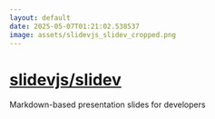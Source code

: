 ```yaml
---
layout: default
date: 2025-05-07T01:21:02.538537
image: assets/slidevjs_slidev_cropped.png
---
```


# [slidevjs/slidev](https://github.com/slidevjs/slidev)

Markdown-based presentation slides for developers

